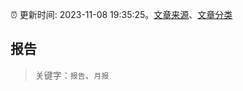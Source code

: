 :alarm_clock: 更新时间: 2023-11-08 19:35:25。[文章来源](/README.md)、[文章分类](/TAGS.md)

## 报告


> 关键字：`报告`、`月报`



